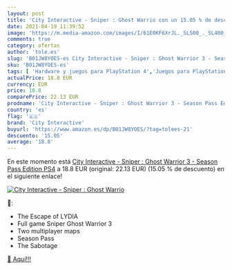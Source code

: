 ```yaml
---
layout: post
title: 'City Interactive - Sniper : Ghost Warrio con un 15.05 % de descuento'
date: 2021-04-19 11:39:52
image: 'https://m.media-amazon.com/images/I/61E0KF6XrJL._SL500_._SL400_.jpg'
comments: true
category: ofertas
author: 'tole.es'
slug: 'B01JW8YOES-es City Interactive - Sniper : Ghost Warrior 3 - Season Pass...'
sku: 'B01JW8YOES-es'
tags: [ 'Hardware y juegos para PlayStation 4','Juegos para PlayStation 4','Videojuegos','city interactive','ps4', ]
actualPrice: 18.8 EUR
currency: EUR
price: 18.8
comparePrice: 22.13 EUR
prodname: 'City Interactive - Sniper : Ghost Warrior 3 - Season Pass Edition PS4'
country: 'es'
flag: '🇪🇸'
brand: 'City Interactive'
buyurl: 'https://www.amazon.es/dp/B01JW8YOES/?tag=tolees-21'
descuento: '15.05'
average: '18.8'
---
```


En este momento está [City Interactive - Sniper : Ghost Warrior 3 - Season Pass Edition PS4](https://www.amazon.es/dp/B01JW8YOES/?tag=tolees-21) a 18.8 EUR (original: 22.13 EUR) (15.05 %  de descuento) en el siguiente enlace!

[![City Interactive - Sniper : Ghost Warrio](https://m.media-amazon.com/images/I/61E0KF6XrJL._SL500_._SL400_.jpg)](https://www.amazon.es/dp/B01JW8YOES/?tag=tolees-21)

🔎:

- The Escape of LYDIA
- Full game Sniper Ghost Warrior 3
- Two multiplayer maps
- Season Pass
- The Sabotage

[🛒 Aquí!!!](https://www.amazon.es/dp/B01JW8YOES/?tag=tolees-21)
